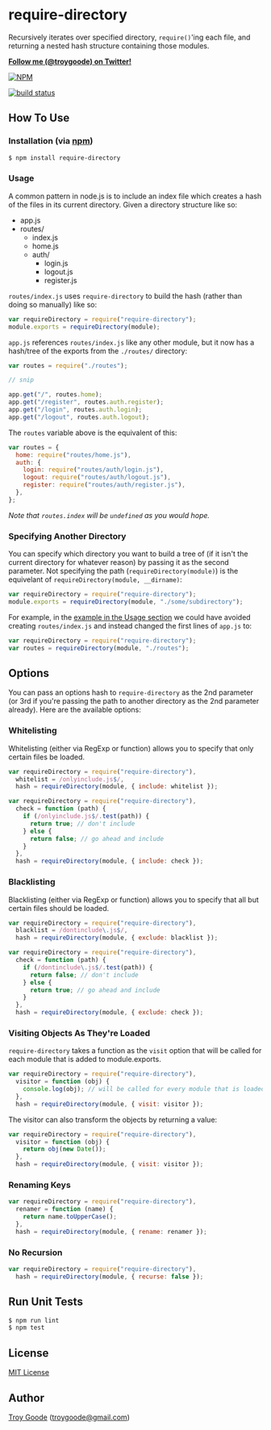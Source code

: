 # require-directory

Recursively iterates over specified directory, `require()`'ing each file, and returning a nested hash structure containing those modules.

**[Follow me (@troygoode) on Twitter!](https://twitter.com/intent/user?screen_name=troygoode)**

[![NPM](https://nodei.co/npm/require-directory.png?downloads=true&stars=true)](https://nodei.co/npm/require-directory/)

[![build status](https://secure.travis-ci.org/troygoode/node-require-directory.png)](http://travis-ci.org/troygoode/node-require-directory)

## How To Use

### Installation (via [npm](https://npmjs.org/package/require-directory))

```bash
$ npm install require-directory
```

### Usage

A common pattern in node.js is to include an index file which creates a hash of the files in its current directory. Given a directory structure like so:

- app.js
- routes/
  - index.js
  - home.js
  - auth/
    - login.js
    - logout.js
    - register.js

`routes/index.js` uses `require-directory` to build the hash (rather than doing so manually) like so:

```javascript
var requireDirectory = require("require-directory");
module.exports = requireDirectory(module);
```

`app.js` references `routes/index.js` like any other module, but it now has a hash/tree of the exports from the `./routes/` directory:

```javascript
var routes = require("./routes");

// snip

app.get("/", routes.home);
app.get("/register", routes.auth.register);
app.get("/login", routes.auth.login);
app.get("/logout", routes.auth.logout);
```

The `routes` variable above is the equivalent of this:

```javascript
var routes = {
  home: require("routes/home.js"),
  auth: {
    login: require("routes/auth/login.js"),
    logout: require("routes/auth/logout.js"),
    register: require("routes/auth/register.js"),
  },
};
```

_Note that `routes.index` will be `undefined` as you would hope._

### Specifying Another Directory

You can specify which directory you want to build a tree of (if it isn't the current directory for whatever reason) by passing it as the second parameter. Not specifying the path (`requireDirectory(module)`) is the equivelant of `requireDirectory(module, __dirname)`:

```javascript
var requireDirectory = require("require-directory");
module.exports = requireDirectory(module, "./some/subdirectory");
```

For example, in the [example in the Usage section](#usage) we could have avoided creating `routes/index.js` and instead changed the first lines of `app.js` to:

```javascript
var requireDirectory = require("require-directory");
var routes = requireDirectory(module, "./routes");
```

## Options

You can pass an options hash to `require-directory` as the 2nd parameter (or 3rd if you're passing the path to another directory as the 2nd parameter already). Here are the available options:

### Whitelisting

Whitelisting (either via RegExp or function) allows you to specify that only certain files be loaded.

```javascript
var requireDirectory = require("require-directory"),
  whitelist = /onlyinclude.js$/,
  hash = requireDirectory(module, { include: whitelist });
```

```javascript
var requireDirectory = require("require-directory"),
  check = function (path) {
    if (/onlyinclude.js$/.test(path)) {
      return true; // don't include
    } else {
      return false; // go ahead and include
    }
  },
  hash = requireDirectory(module, { include: check });
```

### Blacklisting

Blacklisting (either via RegExp or function) allows you to specify that all but certain files should be loaded.

```javascript
var requireDirectory = require("require-directory"),
  blacklist = /dontinclude\.js$/,
  hash = requireDirectory(module, { exclude: blacklist });
```

```javascript
var requireDirectory = require("require-directory"),
  check = function (path) {
    if (/dontinclude\.js$/.test(path)) {
      return false; // don't include
    } else {
      return true; // go ahead and include
    }
  },
  hash = requireDirectory(module, { exclude: check });
```

### Visiting Objects As They're Loaded

`require-directory` takes a function as the `visit` option that will be called for each module that is added to module.exports.

```javascript
var requireDirectory = require("require-directory"),
  visitor = function (obj) {
    console.log(obj); // will be called for every module that is loaded
  },
  hash = requireDirectory(module, { visit: visitor });
```

The visitor can also transform the objects by returning a value:

```javascript
var requireDirectory = require("require-directory"),
  visitor = function (obj) {
    return obj(new Date());
  },
  hash = requireDirectory(module, { visit: visitor });
```

### Renaming Keys

```javascript
var requireDirectory = require("require-directory"),
  renamer = function (name) {
    return name.toUpperCase();
  },
  hash = requireDirectory(module, { rename: renamer });
```

### No Recursion

```javascript
var requireDirectory = require("require-directory"),
  hash = requireDirectory(module, { recurse: false });
```

## Run Unit Tests

```bash
$ npm run lint
$ npm test
```

## License

[MIT License](http://www.opensource.org/licenses/mit-license.php)

## Author

[Troy Goode](https://github.com/TroyGoode) ([troygoode@gmail.com](mailto:troygoode@gmail.com))
